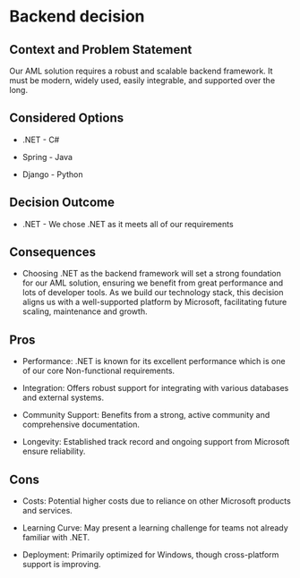 # Backend decision 

## Context and Problem Statement    

Our AML solution requires a robust and scalable backend framework. It must be modern, widely used, easily integrable, and supported over the long. 

## Considered Options  

* .NET - C# 

*  Spring - Java 

*  Django - Python 

## Decision Outcome  

* .NET - We chose .NET as it meets all of our requirements 

## Consequences    

* Choosing .NET as the backend framework will set a strong foundation for our AML solution, ensuring we benefit from great performance and lots of developer tools. As we build our technology stack, this decision aligns us with a well-supported platform by Microsoft, facilitating future scaling, maintenance and growth. 

## Pros 

* Performance: .NET is known for its excellent performance which is one of our core Non-functional requirements. 

* Integration: Offers robust support for integrating with various databases and external systems. 

* Community Support: Benefits from a strong, active community and comprehensive documentation. 

* Longevity: Established track record and ongoing support from Microsoft ensure reliability. 

## Cons 

* Costs: Potential higher costs due to reliance on other Microsoft products and services. 

* Learning Curve: May present a learning challenge for teams not already familiar with .NET. 

* Deployment: Primarily optimized for Windows, though cross-platform support is improving. 